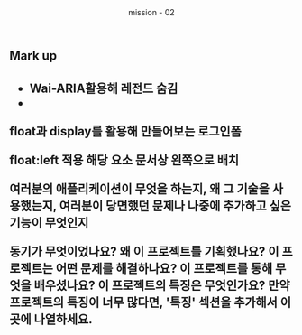 <header>mission - 02</header>

<h2>Mark up<h2>


- Wai-ARIA활용해 레전드 숨김
- 
float과 display를 활용해 만들어보는 로그인폼

float:left 적용 해당 요소 문서상 왼쪽으로 배치 




여러분의 애플리케이션이 무엇을 하는지,
왜 그 기술을 사용했는지,
여러분이 당면했던 문제나 나중에 추가하고 싶은 기능이 무엇인지






동기가 무엇이었나요?
왜 이 프로젝트를 기획했나요?
이 프로젝트는 어떤 문제를 해결하나요?
이 프로젝트를 통해 무엇을 배우셨나요?
이 프로젝트의 특징은 무엇인가요?
만약 프로젝트의 특징이 너무 많다면, '특징' 섹션을 추가해서 이곳에 나열하세요.
